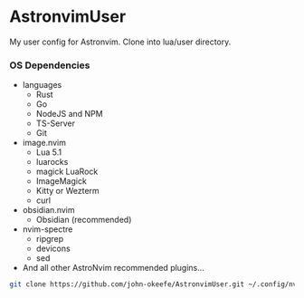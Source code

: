 # AstronvimUser
My user config for Astronvim. Clone into lua/user directory.

### OS Dependencies
- languages
    - Rust
    - Go
    - NodeJS and NPM
    - TS-Server
    - Git
- image.nvim
    - Lua 5.1
    - luarocks
    - magick LuaRock
    - ImageMagick
    - Kitty or Wezterm
    - curl
- obsidian.nvim
    - Obsidian (recommended)
- nvim-spectre
    - ripgrep
    - devicons
    - sed
- And all other AstroNvim recommended plugins...

```sh
git clone https://github.com/john-okeefe/AstronvimUser.git ~/.config/nvim/lua/user/
```
